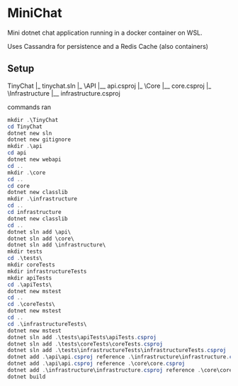 # MiniChat

Mini dotnet chat application running in a docker container on WSL.

Uses Cassandra for persistence and a Redis Cache (also containers)

## Setup

TinyChat
|_ tinychat.sln
|_ \API
|__ api.csproj
|_ \Core
|__ core.csproj
|_ \Infrastructure
|__ infrastructure.csproj

commands ran

```PowerShell
mkdir .\TinyChat
cd TinyChat
dotnet new sln
dotnet new gitignore
mkdir .\api
cd api
dotnet new webapi
cd ..
mkdir .\core
cd ..
cd core
dotnet new classlib
mkdir .\infrastructure
cd ..
cd infrastructure
dotnet new classlib
cd ..
dotnet sln add \api\
dotnet sln add \core\
dotnet sln add \infrastructure\
mkdir tests
cd .\tests\
mkdir coreTests
mkdir infrastructureTests
mkdir apiTests
cd .\apiTests\
dotnet new mstest
cd ..
cd .\coreTests\
dotnet new mstest
cd ..
cd .\infrastructureTests\
dotnet new mstest
dotnet sln add .\tests\apiTests\apiTests.csproj
dotnet sln add .\tests\coreTests\coreTests.csproj
dotnet sln add .\tests\infrastructureTests\infrastructureTests.csproj
dotnet add .\api\api.csproj reference .\infrastructure\infrastructure.csproj
dotnet add .\api\api.csproj reference .\core\core.csproj
dotnet add .\infrastructure\infrastructure.csproj reference .\core\core.csproj
dotnet build
```
